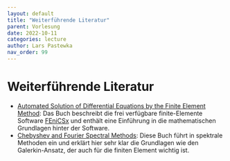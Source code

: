```yaml
---
layout: default
title: "Weiterführende Literatur"
parent: Vorlesung
date: 2022-10-11
categories: lecture
author: Lars Pastewka
nav_order: 99
---
```


# Weiterführende Literatur

* [Automated Solution of Differential Equations by the Finite Element Method](https://fenicsproject.org/book/): Das Buch beschreibt die frei verfügbare finite-Elemente Software [FEniCSx](https://fenicsproject.org/) und enthält eine Einführung in die mathematischen Grundlagen hinter der Software.
* [Chebyshev and Fourier Spectral Methods](https://depts.washington.edu/ph506/Boyd.pdf): Diese Buch führt in spektrale Methoden ein und erklärt hier sehr klar die Grundlagen wie den Galerkin-Ansatz, der auch für die finiten Element wichtig ist.
